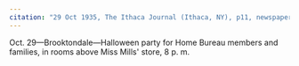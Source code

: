 ```yaml
---
citation: "29 Oct 1935, The Ithaca Journal (Ithaca, NY), p11, newspapers.com"
---
```

Oct. 29—Brooktondale—Halloween party for Home Bureau members and families, in rooms above Miss Mills' store, 8 p. m.